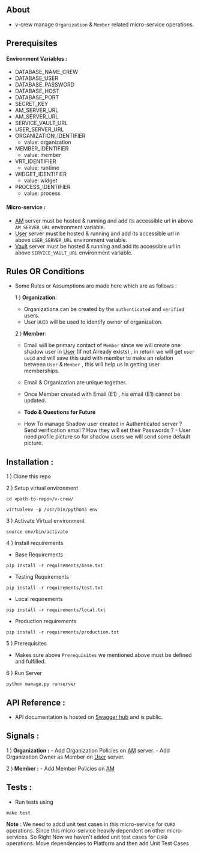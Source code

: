 ## About

- v-crew manage `Organization` & `Member` related micro-service operations.

## Prerequisites

#### Environment Variables : 

 - DATABASE_NAME_CREW
 - DATABASE_USER
 - DATABASE_PASSWORD
 - DATABASE_HOST
 - DATABASE_PORT
 - SECRET_KEY
 - AM_SERVER_URL
 - AM_SERVER_URL
 - SERVICE_VAULT_URL
 - USER_SERVER_URL
 - ORGANIZATION_IDENTIFIER
	- value: organization
 - MEMBER_IDENTIFIER
	- value: member
 - VRT_IDENTIFIER
	- value: runtime
 - WIDGET_IDENTIFIER
	- value: widget
 - PROCESS_IDENTIFIER 
	- value: process

 #### Micro-service : 

 - [AM](https://github.com/veris-neerajdhiman/v-authorization) server
 must be hosted & running and add its accessible url in above  `AM_SERVER_URL` 
 environment variable.
 - [User](https://github.com/veris-neerajdhiman/v-user) server 
 must be hosted & running and add its accessible url in above  `USER_SERVER_URL` 
 environment variable.
 - [Vault](https://github.com/veris-neerajdhiman/v-serviceVault) server 
 must be hosted & running and add its accessible url in above  `SERVICE_VAULT_URL` 
 environment variable.  
   
   
## Rules OR Conditions

- Some Rules or Assumptions are made here which are as follows :
 
	1 ) **Organization**:
	- Organizations can be created by the `authenticated` 
	and `verified` users.
	- User `UUID` will be used to identify owner of organization.
	
	2 ) **Member**:
	- Email will be primary contact of `Member` since we will create one shadow user in 
	[User](https://github.com/veris-neerajdhiman/v-user) (If not Already exists) , in return we will get `user uuid` 
	and will save this uuid with member to make an relation between `User` & `Member` , 
	this will help us in getting user memberships.
	- Email & Organization are unique together.  
	- Once Member created with Email (E1) , his email (E1) cannot be updated.
	
	- **Todo & Questions for Future**
	 - How To manage Shadow user created in Authenticated server ? Send verification email ?
	 How they will set their Passwords ?
	  - User need profile picture so for shadow users we will send some default picture.



## Installation :

1 ) Clone this repo

2 ) Setup virtual environment
```
cd <path-to-repo>/v-crew/

virtualenv -p /usr/bin/python3 env

```

3 ) Activate Virtual environment
```
source env/bin/activate
```
4 ) Install requirements

- Base Requirements

```
pip install -r requirements/base.txt

```
- Testing Requirements
```
pip install -r requirements/test.txt

```
- Local requirements
```
pip install -r requirements/local.txt

```
- Production requirements

```
pip install -r requirements/production.txt

```
5 ) Prerequisites
- Makes sure above `Prerequisites` we mentioned above must be defined and fulfilled.

6 ) Run Server 
```
python manage.py runserver
```

## API Reference : 

- API documentation is hosted on [Swagger hub](https://swaggerhub.com/apis/veris-neerajdhiman/organization-member_micro_service_api/0.1) 
and is public.

## Signals : 

1 ) **Organization :** 
	- Add Organization Policies on [AM](https://github.com/veris-neerajdhiman/v-authorization)
 server.
 	- Add Organization Owner as Member on [User](https://github.com/veris-neerajdhiman/v-user) server.
 	
2 ) **Member :**
	- Add Member Policies on [AM](https://github.com/veris-neerajdhiman/v-authorization)
 
## Tests : 

- Run tests using 
```
make test
```
**Note** : We need to adcd unit test cases in this micro-service for `CURD` operations. 
Since this micro-service heavily dependent on other micro-services. So Right Now we haven't added unit test cases
 for `CURD` operations. Move dependencies to Platform and then add Unit Test Cases  
 
 
 